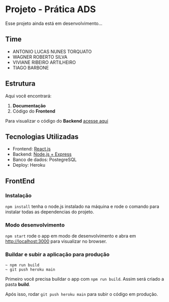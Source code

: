 # Projeto - Prática ADS

Esse projeto ainda está em desenvolvimento...

## Time

- ANTONIO LUCAS NUNES TORQUATO
- WAGNER ROBERTO SILVA
- VIVIANE RIBEIRO ARTILHEIRO
- TIAGO BARBONE

## Estrutura

Aqui você encontrará:

1. **Documentação**
2. Código do **Frontend**


Para visualizar o código do **Backend** [acesse aqui](https://github.com/mck-pratica-ads/mackenzie-pratica-ads-back)

## Tecnologias Utilizadas
- Frontend: [React.js](https://reactjs.org/)
- Backend: [Node.js + Express](https://expressjs.com/pt-br/)
- Banco de dados: PostegreSQL
- Deploy: Heroku

## FrontEnd


### Instalação

`npm install` tenha o node.js instalado na máquina e rode o comando para instalar todas as dependencias do projeto.

### Modo desenvolvimento

`npm start`
rode o app em modo de desenvolvimento e abra em
[http://localhost:3000](http://localhost:3000) para visualizar no  browser.

### Buildar e subir a aplicação para produção

```
~ npm run build
~ git push heroku main
```

Primeiro você precisa buildar o app com `npm run build`. Assim será criado a pasta **build**.

Após isso, rodar `git push heroku main` para subir o código em produção.



